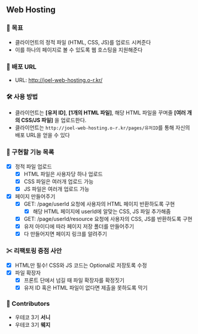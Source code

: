 ## Web Hosting

### 🎯 목표
- 클라이언트의 정적 파일 (HTML, CSS, JS)를 업로드 시켜준다
- 이를 하나의 페이지로 볼 수 있도록 웹 호스팅을 지원해준다

### 🎁 배포 URL
- URL: http://joel-web-hosting.o-r.kr/

### 🛠 사용 방법
- 클라이언트는 **[유저 ID]**, **[1개의 HTML 파일]**, 해당 HTML 파일을 꾸며줄 __[여러 개의 CSS/JS 파일]__ 을 업로드한다. 
- 클라이언트는 `http://joel-web-hosting.o-r.kr/pages/유저ID`를 통해 자신의 배포 URL을 얻을 수 있다

### 🤞 구현할 기능 목록 
- [x] 정적 파일 업로드
    - [x] HTML 파일은 사용자당 하나 업로드
    - [x] CSS 파일은 여러개 업로드 가능
    - [x] JS 파일은 여러개 업로드 가능
- [x] 페이지 만들어주기
    - [x] GET: /page/userId 요청에 사용자의 HTML 페이지 반환하도록 구현
        - [x] 해당 HTML 페이지에 userId에 알맞는 CSS, JS 파일 추가해줌
    - [x] GET: /page/userId/resource 요청에 사용자의 CSS, JS를 반환하도록 구현
    - [x] 유저 아이디에 따라 페이지 저장 폴더를 만들어주기
    - [x] 다 만들어지면 페이지 링크를 알려주기

### ✂ 리팩토링 중점 사안
- [x] HTML만 필수! CSS와 JS 코드는 Optional로 저장토록 수정
- [x] 파일 확장자
    - [x] 프론트 단에서 넘길 때 파일 확장자를 확정짓기
    - [x] 유저 ID 혹은 HTML 파일이 없다면 제출을 못하도록 막기

### 🙌 Contributors
- 우테코 3기 **서니**
- 우테코 3기 **웨지**
